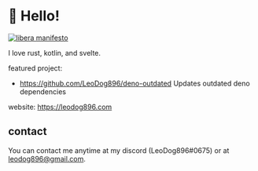 # 👋 Hello!
[![libera manifesto](https://img.shields.io/badge/libera-manifesto-lightgrey.svg)](https://liberamanifesto.com)

I love rust, kotlin, and svelte.

featured project:
- https://github.com/LeoDog896/deno-outdated Updates outdated deno dependencies

website: https://leodog896.com

## contact

You can contact me anytime at my discord (LeoDog896#0675)
or at leodog896@gmail.com.
